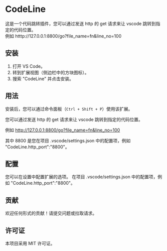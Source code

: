 # CodeLine

这是一个代码跳转插件，您可以通过发送 http 的 get 请求来让 vscode 跳转到指定的代码位置。<br>
		例如 htttp://127.0.0.1:8800/go?file_name=fn&line_no=100 <br>
		

## 安装

1. 打开 VS Code。
2. 转到扩展视图（侧边栏中的方块图标）。
3. 搜索 "CodeLine" 并点击安装。

## 用法

安装后，您可以通过命令面板（`Ctrl + Shift + P`）使用该扩展。

您可以通过发送 http 的 get 请求来让 vscode 跳转到指定的代码位置。

例如 http://127.0.0.1:8800/go?file_name=fn&line_no=100

其中 8800 是您在项目 .vscode/settings.json 中的配置项，例如 "CodeLine.http_port":"8800"。

## 配置

您可以在设置中配置扩展的选项。
在项目 .vscode/settings.json 中的配置项，例如 "CodeLine.http_port":"8800"。

## 贡献

欢迎任何形式的贡献！请提交问题或拉取请求。

## 许可证

本项目采用 MIT 许可证。
